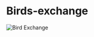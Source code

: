 # Birds-exchange
![Bird Exchange](https://user-images.githubusercontent.com/102287927/214828913-b80e10cf-2cd5-46a0-993a-05a60a265e97.gif)
